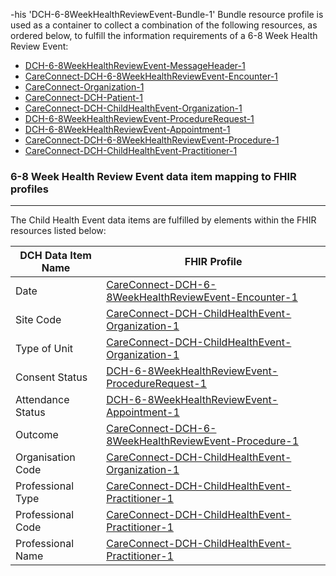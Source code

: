 -his 'DCH-6-8WeekHealthReviewEvent-Bundle-1' Bundle resource profile is used as a container to collect a combination of the following resources, as ordered below, to fulfill the information requirements of a 6-8 Week Health Review Event:

- [DCH-6-8WeekHealthReviewEvent-MessageHeader-1]
- [CareConnect-DCH-6-8WeekHealthReviewEvent-Encounter-1]
- [CareConnect-Organization-1]
- [CareConnect-DCH-Patient-1]
- [CareConnect-DCH-ChildHealthEvent-Organization-1]
- [DCH-6-8WeekHealthReviewEvent-ProcedureRequest-1] 
- [DCH-6-8WeekHealthReviewEvent-Appointment-1] 
- [CareConnect-DCH-6-8WeekHealthReviewEvent-Procedure-1]
- [CareConnect-DCH-ChildHealthEvent-Practitioner-1]



### 6-8 Week Health Review Event data item mapping to FHIR profiles ###
----------
The Child Health Event data items are fulfilled by elements within the FHIR resources listed below:


| DCH Data Item Name | FHIR Profile                           |
|--------------------|----------------------------------------|
| Date               | [CareConnect-DCH-6-8WeekHealthReviewEvent-Encounter-1]    |
| Site Code          | [CareConnect-DCH-ChildHealthEvent-Organization-1] |
| Type of Unit       | [CareConnect-DCH-ChildHealthEvent-Organization-1] |
| Consent Status     | [DCH-6-8WeekHealthReviewEvent-ProcedureRequest-1]         |
| Attendance Status  | [DCH-6-8WeekHealthReviewEvent-Appointment-1]              |
| Outcome            | [CareConnect-DCH-6-8WeekHealthReviewEvent-Procedure-1]          |
| Organisation Code  | [CareConnect-DCH-ChildHealthEvent-Organization-1] |
| Professional Type  | [CareConnect-DCH-ChildHealthEvent-Practitioner-1] |
| Professional Code  | [CareConnect-DCH-ChildHealthEvent-Practitioner-1] |
| Professional Name  | [CareConnect-DCH-ChildHealthEvent-Practitioner-1] |
                                                                                                   

[DCH-6-8WeekHealthReviewEvent-MessageHeader-1]:dch-6-8weekhealthreviewevent-messageheader-1.html
[CareConnect-DCH-6-8WeekHealthReviewEvent-Encounter-1]:careconnect-dch-6-8weekhealthreviewevent-encounter-1.html
[CareConnect-Organization-1]:careconnect-organization-1.html
[CareConnect-DCH-Patient-1]:careconnect-dch-patient-1.html
[CareConnect-DCH-ChildHealthEvent-Organization-1]:careconnect-dch-childhealthevent-organization-1.html
[DCH-6-8WeekHealthReviewEvent-ProcedureRequest-1]:dch-6-8weekhealthreviewevent-procedurerequest-1.html 
[DCH-6-8WeekHealthReviewEvent-Appointment-1]:dch-6-8weekhealthreviewevent-appointment-1.html 
[CareConnect-DCH-6-8WeekHealthReviewEvent-Procedure-1]:careconnect-dch-6-8weekhealthreviewevent-procedure-1.html
[CareConnect-DCH-ChildHealthEvent-Practitioner-1]:careconnect-dch-childhealthevent-practitioner-1.html

